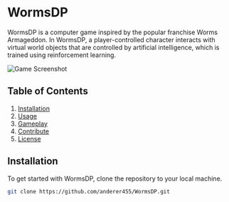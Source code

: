 # WormsDP
 WormsDP is a computer game inspired by the popular franchise Worms Armageddon. In WormsDP, a player-controlled character interacts with virtual world objects that are controlled by artificial intelligence, which is trained using reinforcement learning.

![Game Screenshot](images/game_screenshot.png)

## Table of Contents

1. [Installation](#installation)
2. [Usage](#usage)
3. [Gameplay](#gameplay)
4. [Contribute](#contribute)
5. [License](#license)

## Installation

To get started with WormsDP, clone the repository to your local machine.

```bash
git clone https://github.com/anderer455/WormsDP.git
